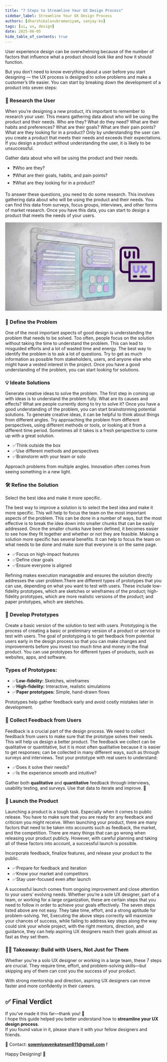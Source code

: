 ```yaml
---
title: "7 Steps to Streamline Your UX Design Process"
sidebar_label: Streamline Your UX Design Process
authors: [dharshibalasubramaniyam, sanjay-kv]
tags: [ui, ux, design]
date: 2025-06-05
hide_table_of_contents: true
---
```


User experience design can be overwhelming because of the number of factors that influence what a product should look like and how it should function.

But you don’t need to know everything about a user before you start designing — the UX process is designed to solve problems and make a customer’s life easier. You can start by breaking down the development of a product into seven steps:

### 👤 Research the User  

When you’re designing a new product, it’s important to remember to research your user. This means gathering data about who will be using the product and their needs. Who are they? What do they need? What are their habits and preferences? What are their goals? What are their pain points? What are they looking for in a product? Only by understanding the user can you create a product that meets their needs and exceeds their expectations. If you design a product without understanding the user, it is likely to be unsuccessful.

Gather data about who will be using the product and their needs.

- ❓Who are they?  
- ❓What are their goals, habits, and pain points?  
- ❓What are they looking for in a product?

To answer these questions, you need to do some research. This involves gathering data about who will be using the product and their needs. You can find this data from surveys, focus groups, interviews, and other forms of market research. Once you have this data, you can start to design a product that meets the needs of your users.

![img1](./images/05-ux-streamline.png)

### 🧩 Define the Problem  

One of the most important aspects of good design is understanding the problem that needs to be solved. Too often, people focus on the solution without taking the time to understand the problem. This can lead to misguided efforts and a lot of wasted time and energy. The best way to identify the problem is to ask a lot of questions. Try to get as much information as possible from stakeholders, users, and anyone else who might have a vested interest in the project. Once you have a good understanding of the problem, you can start looking for solutions.


### 💡 Ideate Solutions  
Generate creative ideas to solve the problem. The first step in coming up with ideas is to understand the problem fully. What are its causes and effects? What are people currently doing to try to solve it? Once you have a good understanding of the problem, you can start brainstorming potential solutions. To generate creative ideas, it can be helpful to think about things from different angles. Try approaching the problem from different perspectives, using different methods or tools, or looking at it from a different time period. Sometimes all it takes is a fresh perspective to come up with a great solution.

- ✅Think outside the box  
- ✅Use different methods and perspectives  
- ✅Brainstorm with your team or solo  

Approach problems from multiple angles. Innovation often comes from seeing something in a new light.


### 🛠️ Refine the Solution  
Select the best idea and make it more specific.

The best way to improve a solution is to select the best idea and make it more specific. This will help to focus the team on the most important aspects of the problem. This can be done in a number of ways, but the most effective is to break the idea down into smaller chunks that can be easily addressed. Once the smaller chunks have been defined, it becomes easier to see how they fit together and whether or not they are feasible. Making a solution more specific has several benefits. It can help to focus the team on what needs to be done and make sure that everyone is on the same page.

- ✅Focus on high-impact features  
- ✅Define clear goals  
- ✅Ensure everyone is aligned  

Refining makes execution manageable and ensures the solution directly addresses the user problem.There are different types of prototypes that you can use, depending on what you want to test with users. These include low-fidelity prototypes, which are sketches or wireframes of the product; high-fidelity prototypes, which are more realistic versions of the product; and paper prototypes, which are sketches.


### 🧪 Develop Prototypes  
Create a basic version of the solution to test with users. Prototyping is the process of creating a basic or preliminary version of a product or service to test with users. The goal of prototyping is to get feedback from potential users early in the design process so that you can make changes and improvements before you invest too much time and money in the final product. You can use prototypes for different types of products, such as websites, apps, and software.

### Types of Prototypes:
- ✅**Low-fidelity:** Sketches, wireframes  
- ✅**High-fidelity:** Interactive, realistic simulations  
- ✅**Paper prototypes:** Simple, hand-drawn flows  

Prototypes help gather feedback early and avoid costly mistakes later in development.



### 📣 Collect Feedback from Users  

Feedback is a crucial part of the design process. We need to collect feedback from users to make sure that the prototype solves their needs. This will help us design a better product. The feedback we collect can be qualitative or quantitative, but it is most often qualitative because it is easier to get responses; can be collected in many different ways, such as through surveys and interviews.
Test your prototype with real users to understand: 

- ✅Does it solve their needs?  
- ✅Is the experience smooth and intuitive?

Gather both **qualitative** and **quantitative** feedback through interviews, usability testing, and surveys. Use that data to iterate and improve. 🔁


### 🚀 Launch the Product  

Launching a product is a tough task. Especially when it comes to public release. You have to make sure that you are ready for any feedback and criticism you might receive.
When launching your product, there are many factors that need to be taken into accounts such as feedback, the market, and the competition. There are many things that can go wrong when releasing your product publicly. However, with careful planning and taking all of these factors into account, a successful launch is possible.

Incorporate feedback, finalize features, and release your product to the public.

- ✅Prepare for feedback and iteration  
- ✅Know your market and competitors  
- ✅Stay user-focused even after launch  

A successful launch comes from ongoing improvement and close attention to your users’ evolving needs. Whether you’re a sole UX designer, part of a team, or working for a large organization, these are certain steps that you need to follow in order to achieve your goals effectively. The seven steps listed above are not easy. They take time, effort, and a strong aptitude for problem-solving. Yet, Executing the above steps correctly will maximize your chances of success, while failing to address key steps along the way could sink your whole project, with the right mentors, direction, and guidance, they can help aspiring UX designers reach their goals almost as fast as they set them.

### 🧘‍♀️ Takeaway: Build with Users, Not Just for Them

Whether you're a solo UX designer or working in a large team, these 7 steps are crucial. They require time, effort, and problem-solving skills—but skipping any of them can cost you the success of your product.

With strong mentorship and direction, aspiring UX designers can move faster and more confidently in their careers.

## ✅ Final Verdict

If you’ve made it this far—thank you! 🙌  
I hope this guide helped you better understand how to **streamline your UX design process**.  
If you found value in it, please share it with your fellow designers and friends.

📩 Contact: **sowmiyavenkatesan611@gmail.com** f

Happy Designing! 🎨
<GiscusComments/>